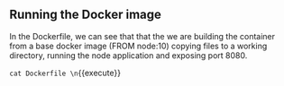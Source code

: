 ## Running the Docker image

In the Dockerfile, we can see that that the we are building the container from a base docker image (FROM node:10) copying files to a working directory, running the node application and exposing port 8080.

`cat Dockerfile \n`{{execute}}